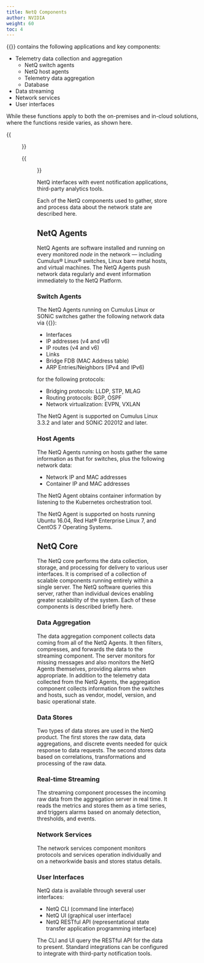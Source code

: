 ```yaml
---
title: NetQ Components
author: NVIDIA
weight: 60
toc: 4
---
```


{{<product>}} contains the following applications and key components:

- Telemetry data collection and aggregation
  - NetQ switch agents
  - NetQ host agents
  - Telemetry data aggregation
  - Database
- Data streaming
- Network services
- User interfaces

While these functions apply to both the on-premises and in-cloud solutions, where the functions reside varies, as shown here.

{{<figure src="/images/netq/netq-comps-onpremises-230.png" width="700">}}

{{<figure src="/images/netq/netq-comps-cloud-230.png" width="450">}}

NetQ interfaces with event notification applications, third-party analytics tools.

Each of the NetQ components used to gather, store and process data about the network state are described here.

## NetQ Agents

NetQ Agents are software installed and running on every monitored *node* in the network &mdash; including Cumulus® Linux® switches, Linux bare metal hosts, and virtual machines. The NetQ Agents push network data regularly and event information immediately to the NetQ Platform.

### Switch Agents

The NetQ Agents running on Cumulus Linux or SONiC switches gather the following network data via {{<exlink url="https://tools.ietf.org/html/rfc3549" text="Netlink">}}:

  - Interfaces
  - IP addresses (v4 and v6)
  - IP routes (v4 and v6)
  - Links
  - Bridge FDB (MAC Address table)
  - ARP Entries/Neighbors (IPv4 and IPv6)

for the following protocols:

  - Bridging protocols: LLDP, STP, MLAG
  - Routing protocols: BGP, OSPF
  - Network virtualization: EVPN, VXLAN

The NetQ Agent is supported on Cumulus Linux 3.3.2 and later and SONiC 202012 and later.

### Host Agents

The NetQ Agents running on hosts gather the same information as that for switches, plus the following network data:

  - Network IP and MAC addresses
  - Container IP and MAC addresses

The NetQ Agent obtains container information by listening to the Kubernetes orchestration tool.

The NetQ Agent is supported on hosts running Ubuntu 16.04, Red Hat® Enterprise Linux 7, and CentOS 7 Operating Systems.

## NetQ Core

The NetQ core performs the data collection, storage, and processing for delivery to various user interfaces. It is comprised of a collection of scalable components running entirely within a single server. The NetQ software queries this server, rather than individual devices enabling greater scalability of the system. Each of these components is described briefly here.

### Data Aggregation

The data aggregation component collects data coming from all of the NetQ Agents. It then filters, compresses, and forwards the data to the streaming component. The server monitors for missing messages and also monitors the NetQ Agents themselves, providing alarms when appropriate. In addition to the telemetry data collected from the NetQ Agents, the aggregation component collects information from the switches and hosts, such as vendor, model, version, and basic operational state.

### Data Stores

Two types of data stores are used in the NetQ product. The first stores the raw data, data aggregations, and discrete events needed for quick response to data requests. The second stores data based on correlations, transformations and processing of the raw data.

<!-- vale off -->
### Real-time Streaming
<!-- vale on -->

The streaming component processes the incoming raw data from the aggregation server in real time. It reads the metrics and stores them as a time series, and triggers alarms based on anomaly detection, thresholds, and events.

### Network Services

The network services component monitors protocols and services operation individually and on a networkwide basis and stores status details.

### User Interfaces

NetQ data is available through several user interfaces:

  - NetQ CLI (command line interface)
  - NetQ UI (graphical user interface)
  - NetQ RESTful API (representational state transfer application programming interface)

The CLI and UI query the RESTful API for the data to present. Standard integrations can be configured to integrate with third-party notification tools.
